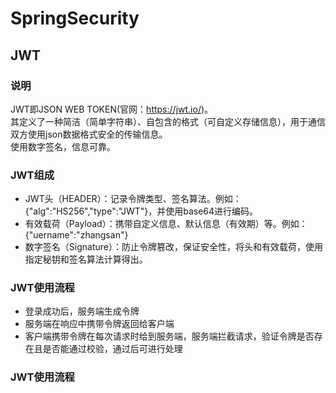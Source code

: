 # SpringSecurity
## JWT
### 说明
JWT即JSON WEB TOKEN(官网：https://jwt.io/)。  
其定义了一种简洁（简单字符串）、自包含的格式（可自定义存储信息），用于通信双方使用json数据格式安全的传输信息。  
使用数字签名，信息可靠。  

### JWT组成
- JWT头（HEADER）：记录令牌类型、签名算法。例如：{"alg":"HS256","type":"JWT"}，并使用base64进行编码。
- 有效载荷（Payload）：携带自定义信息、默认信息（有效期）等。例如：{"uername":"zhangsan"}
- 数字签名（Signature）：防止令牌篡改，保证安全性，将头和有效载荷，使用指定秘钥和签名算法计算得出。

### JWT使用流程
- 登录成功后，服务端生成令牌
- 服务端在响应中携带令牌返回给客户端
- 客户端携带令牌在每次请求时给到服务端，服务端拦截请求，验证令牌是否存在且是否能通过校验，通过后可进行处理


### JWT使用流程